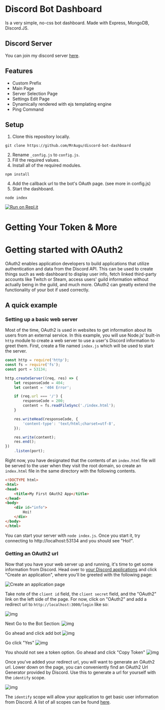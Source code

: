 # Discord Bot Dashboard
Is a very simple, no-css bot dashboard.
Made with Express, MongoDB, Discord.JS.

## Discord Server
You can join my discord server [here](https://discord.gg/rk7cVyk).
## Features 
* Custom Prefix
* Main Page
* Server Selection Page
* Settings Edit Page
* Dynamically rendered with ejs templating engine
* Ping Command

## Setup
1) Clone this repository locally.
```
git clone https://github.com/MrAugu/discord-bot-dashboard
```
2) Rename `_config.js` to `config.js`.
4) Fill the required values.
3) Install all of the required modules.
```
npm install
```
4) Add the callback url to the bot's OAuth page. (see more in config.js)
5) Start the dashboard.
```
node index
```
[![Run on Repl.it](https://repl.it/badge/github/MrAugu/simple-discordjs-dashboard)](https://repl.it/github/MrAugu/simple-discordjs-dashboard)
# Getting Your Token & More
# Getting started with OAuth2

OAuth2 enables application developers to build applications that utilize authentication and data from the Discord API. This can be used to create things such as web dashboard to display user info, fetch linked third-party accounts like Twitch or Steam, access users' guild information without actually being in the guild, and much more. OAuth2 can greatly extend the functionality of your bot if used correctly.

## A quick example

###  Setting up a basic web server

Most of the time, OAuth2 is used in websites to get information about its users from an external service. In this example, you will use Node.js' built-in `http` module to create a web server to use a user's Discord information to greet them. First, create a file named `index.js` which will be used to start the server.

```js
const http = require('http');
const fs = require('fs');
const port = 53134;

http.createServer((req, res) => {
	let responseCode = 404;
	let content = '404 Error';

	if (req.url === '/') {
		responseCode = 200;
		content = fs.readFileSync('./index.html');
	}

	res.writeHead(responseCode, {
		'content-type': 'text/html;charset=utf-8',
	});

	res.write(content);
	res.end();
})
	.listen(port);
```

Right now, you have designated that the contents of an `index.html` file will be served to the user when they visit the root domain, so create an `index.html` file in the same directory with the following contents.

```html
<!DOCTYPE html>
<html>
<head>
	<title>My First OAuth2 App</title>
</head>
<body>
	<div id="info">
		Hoi!
	</div>
</body>
</html>
```

You can start your server with `node index.js`. Once you start it, try connecting to http://localhost:53134 and you should see "Hoi!".

### Getting an OAuth2 url

Now that you have your web server up and running, it's time to get some information from Discord. Head over to [your Discord applications](https://discord.com/developers/applications/) and click "Create an application", where you'll be greeted with the following page:

![Create an application page](https://discordjs.guide/assets/img/1ch98sm.e5c9d28f.png)

Take note of the `client id` field, the `client secret` field, and the "OAuth2" link on the left side of the page. For now, click on "OAuth2" and add a redirect url to `http://localhost:3000/login` like so:



![img](https://discordjs.guide/assets/img/9fejia2.57295b42.png)

Next Go to the Bot Section: 
![img](https://cdn.writebots.com/wp-content/uploads/2019/06/discord-bot-token-8.jpg)

Go ahead and click add bot
![img](https://cdn.writebots.com/wp-content/uploads/2019/06/discord-bot-token-9.jpg)

Go click "Yes"
![img](https://cdn.writebots.com/wp-content/uploads/2019/06/discord-bot-token-10.jpg)

You should not see a token option. Go ahead and click "Copy Token" 
![img](https://cdn.writebots.com/wp-content/uploads/2019/06/discord-bot-token-11.jpg)

Once you've added your redirect url, you will want to generate an OAuth2 url. Lower down on the page, you can conveniently find an OAuth2 Url Generator provided by Discord. Use this to generate a url for yourself with the `identify` scope.

![img](https://discordjs.guide/assets/img/9fejia2.57295b42.png)

The `identify` scope will allow your application to get basic user information from Discord. A list of all scopes can be found [here](https://discord.com/developers/docs/topics/oauth2#shared-resources-oauth2-scopes).
